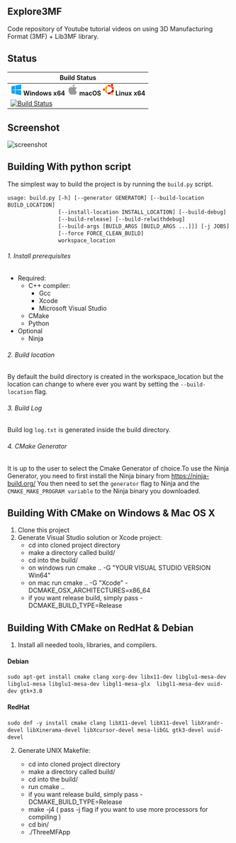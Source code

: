 ## Explore3MF

Code repository of Youtube tutorial videos on using 3D Manufacturing Format (3MF) + Lib3MF library.

## Status
|  Build Status |
|-------------- |
|![Win-x64](doc/images/win.png) **Windows x64** ![macOS-x64](doc/images/apple.png) **macOS** ![Linux-x64](doc/images/ubuntu.png) **Linux x64** |
| [![Build Status](https://dev.azure.com/homemadecode3d/homemadecode3d/_apis/build/status/hamedsabri.Explore3MF?branchName=master)](https://dev.azure.com/homemadecode3d/homemadecode3d/_apis/build/status/hamedsabri.Explore3MF?branchName=master)|

## Screenshot

![screenshot](https://user-images.githubusercontent.com/283793/42958954-23fe9532-8b55-11e8-8f85-2120209c719a.png)

## Building With python script

The simplest way to build the project is by running the ```build.py``` script.
```
usage: build.py [-h] [--generator GENERATOR] [--build-location BUILD_LOCATION]
                [--install-location INSTALL_LOCATION] [--build-debug]
                [--build-release] [--build-relwithdebug]
                [--build-args [BUILD_ARGS [BUILD_ARGS ...]]] [-j JOBS]
                [--force FORCE_CLEAN_BUILD]
                workspace_location
```
###### 1. Install prerequisites

- Required:
  - C++ compiler:
       - Gcc
       - Xcode
       - Microsoft Visual Studio
  - CMake 
  - Python
- Optional
  - Ninja

###### 2. Build location
By default the build directory is created in the workspace_location but the location can change to where ever you want by setting the ```--build-location``` flag.

###### 3. Build Log
Build log ```log.txt``` is generated inside the build directory.

###### 4. CMake Generator
It is up to the user to select the Cmake Generator of choice.To use the Ninja Generator, you need to first install the Ninja binary from https://ninja-build.org/ You then need to set the ```generator``` flag to Ninja and the ```CMAKE_MAKE_PROGRAM variable``` to the Ninja binary you downloaded.

## Building With CMake on Windows & Mac OS X 

1) Clone this project
2) Generate Visual Studio solution or Xcode project:
    - cd into cloned project directory
    - make a directory called build/
    - cd into the build/
    - on windows run cmake .. -G "YOUR VISUAL STUDIO VERSION Win64"
    - on mac run cmake .. -G "Xcode" -DCMAKE_OSX_ARCHITECTURES=x86_64
    - if you want release build, simply pass -DCMAKE_BUILD_TYPE=Release

## Building With CMake on RedHat & Debian 

1. Install all needed tools, libraries, and compilers.

#### Debian    
    sudo apt-get install cmake clang xorg-dev libx11-dev libglu1-mesa-dev libglu1-mesa libglu1-mesa-dev libgl1-mesa-glx  libgl1-mesa-dev uuid-dev gtk+3.0

#### RedHat
    sudo dnf -y install cmake clang libX11-devel libX11-devel libXrandr-devel libXinerama-devel libXcursor-devel mesa-libGL gtk3-devel uuid-devel

2. Generate UNIX Makefile:

    - cd into cloned project directory
    - make a directory called build/
    - cd into the build/
    - run cmake ..
    - if you want release build, simply pass -DCMAKE_BUILD_TYPE=Release
    - make -j4 ( pass -j flag if you want to use more processors for compiling )
    - cd bin/
    - ./ThreeMFApp
